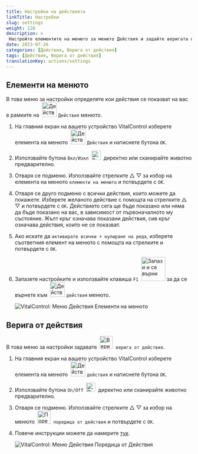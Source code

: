 ```yaml
---
title: Настройки на действията
linkTitle: Настройки
slug: settings
weight: 120
description: >
 Настройте елементите на менюто за менюто Действия и задайте веригата от действия
date: 2023-07-26
categories: [Действия, Верига от действия]
tags: [Действия, Верига от действия]
translationKey: actions/settings
---
```

## Елементи на менюто

В това меню за настройки определяте кои действия се показват на вас в рамките на &nbsp;<img src="/icons/actions.svg" width="40" align="bottom" alt="Действия" /> `Действия` менюто.

1. На главния екран на вашето устройство VitalControl изберете елемента на менюто &nbsp;<img src="/icons/actions.svg" width="40" align="bottom" alt="Действия" /> `Действия` и натиснете бутона `OK`.

2. Използвайте бутона `Вкл/Изкл` &nbsp;<img src="/icons/gear.svg" width="25" align="bottom" alt="Верига от действия" />&nbsp; директно или сканирайте животно предварително.

3. Отваря се подменю. Използвайте стрелките △ ▽ за избор на елемента на менюто `елементи на менюто` и потвърдете с `OK`.

4. Отваря се друго подменю с всички действия, които можете да покажете. Изберете желаното действие с помощта на стрелките △ ▽ и потвърдете с `OK`. Действието сега ще бъде показано или няма да бъде показано на вас, в зависимост от първоначалното му състояние. Жълт кръг означава показани действия, сив кръг означава действия, които не се показват.

5. Ако искате да `активирате всички + нулиране на реда`, изберете съответния елемент на менюто с помощта на стрелките и потвърдете с `OK`.

6. Запазете настройките и използвайте клавиша `F1` &nbsp;<img src="/icons/footer/save_exit.svg" width="65" align="bottom" alt="Запази и се върни" /> за да се върнете към &nbsp;<img src="/icons/actions.svg" width="40" align="bottom" alt="Действия" /> `действия` менюто.

    ![VitalControl: Меню Действия Елементи на менюто](../images/menu.png "Елементи на менюто")

## Верига от действия

В това меню за настройки задавате &nbsp;<img src="/icons/actions/action-chain.svg" width="35" align="bottom" alt="Верига от действия" />&nbsp; `верига от действия`.

1. На главния екран на вашето устройство VitalControl изберете елемента на менюто &nbsp;<img src="/icons/actions.svg" width="40" align="bottom" alt="Действия" /> `действия` и натиснете бутона `OK`.

2. Използвайте бутона `On/Off` &nbsp;<img src="/icons/gear.svg" width="25" align="bottom" alt="Поредица от действия" />&nbsp; директно или сканирайте животно предварително.

3. Отваря се подменю. Използвайте стрелките △ ▽ за избор на менюто &nbsp;<img src="/icons/actions/action-chain.svg" width="35" align="bottom" alt="Поредица от действия" />&nbsp; `поредица от действия` и потвърдете с `OK`.

4. Повече инструкции можете да намерите [тук](/bg/docs/chain-of-actions/#set-chain-of-actions).

    ![VitalControl: Меню Действия Поредица от Действия](../images/chainofactions.png "Поредица от Действия")
